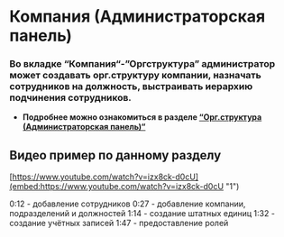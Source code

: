 # Компания (Администраторская панель)

### Во вкладке “Компания“-”Оргструктура” администратор может создавать орг.структуру компании, назначать сотрудников на должность, выстраивать иерархию подчинения сотрудников.

- **Подробнее можно ознакомиться в разделе [“Орг.структура (Администраторская панель)“](/doc/orgstruktura-admin-viXXHv4gfe)**


## **Видео пример по данному разделу**

[https://www.youtube.com/watch?v=izx8ck-d0cU](embed:https://www.youtube.com/watch?v=izx8ck-d0cU "1")

0:12 - добавление сотрудников 0:27 - добавление компании, подразделений и должностей 1:14 - создание штатных единиц 1:32 - создание учётных записей 1:47 - предоставление ролей